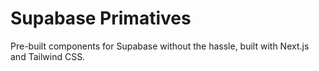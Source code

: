 # Supabase Primatives

Pre-built components for Supabase without the hassle, built with Next.js and Tailwind CSS.  
